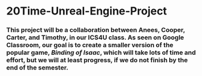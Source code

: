 # 20Time-Unreal-Engine-Project
### This project will be a collaboration between Anees, Cooper, Carter, and Timothy, in our ICS4U class. As seen on Google Classroom, our goal is to create a smaller version of the popular game, _Binding of Isaac_, which will take lots of time and effort, but we will at least progress, if we do not finish by the end of the semester.
